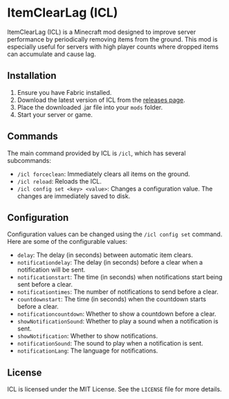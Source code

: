 # ItemClearLag (ICL)

ItemClearLag (ICL) is a Minecraft mod designed to improve server performance by periodically removing items from the ground. This mod is especially useful for servers with high player counts where dropped items can accumulate and cause lag.

## Installation

1. Ensure you have Fabric installed.
2. Download the latest version of ICL from the [releases page](https://github.com/VeiTrr/ItemClearLag-ICL).
3. Place the downloaded .jar file into your `mods` folder.
4. Start your server or game.

## Commands

The main command provided by ICL is `/icl`, which has several subcommands:

- `/icl forceclean`: Immediately clears all items on the ground.
- `/icl reload`: Reloads the ICL.
- `/icl config set <key> <value>`: Changes a configuration value. The changes are immediately saved to disk.

## Configuration

Configuration values can be changed using the `/icl config set` command. Here are some of the configurable values:

- `delay`: The delay (in seconds) between automatic item clears.
- `notificationdelay`: The delay (in seconds) before a clear when a notification will be sent.
- `notificationstart`: The time (in seconds) when notifications start being sent before a clear.
- `notificationtimes`: The number of notifications to send before a clear.
- `countdownstart`: The time (in seconds) when the countdown starts before a clear.
- `notificationcountdown`: Whether to show a countdown before a clear.
- `showNotificationSound`: Whether to play a sound when a notification is sent.
- `showNotification`: Whether to show notifications.
- `notificationSound`: The sound to play when a notification is sent.
- `notificationLang`: The language for notifications.

## License

ICL is licensed under the MIT License. See the `LICENSE` file for more details.